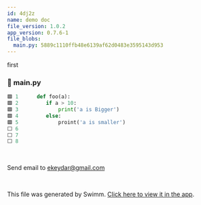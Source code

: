 ```yaml
---
id: 4dj2z
name: demo doc
file_version: 1.0.2
app_version: 0.7.6-1
file_blobs:
  main.py: 5889c1110ffb48e6139af62d0483e3595143d953
---
```


first
<!-- NOTE-swimm-snippet: the lines below link your snippet to Swimm -->
### 📄 main.py
```python
🟩 1      def foo(a):
🟩 2      	if a > 10:
🟩 3      		print('a is Bigger')	
🟩 4      	else:
🟩 5      		proint('a is smaller')
⬜ 6      
⬜ 7      
⬜ 8      
```

<br/>

Send email to ekeydar@gmail.com

<br/>

This file was generated by Swimm. [Click here to view it in the app](https://app.swimm.io/repos/Z2l0aHViJTNBJTNBdGVzdDIlM0ElM0FlcmFuLXN3aW1t/docs/4dj2z).